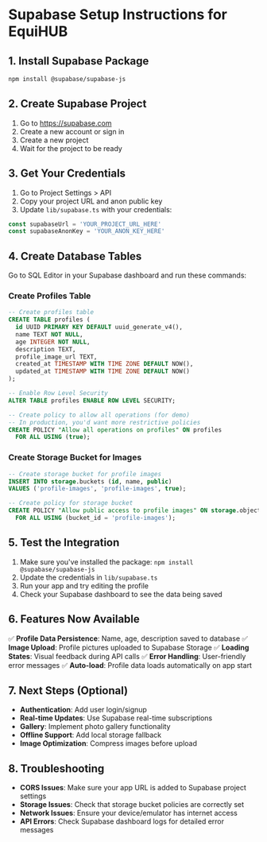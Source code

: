 # Supabase Setup Instructions for EquiHUB

## 1. Install Supabase Package
```bash
npm install @supabase/supabase-js
```

## 2. Create Supabase Project
1. Go to https://supabase.com
2. Create a new account or sign in
3. Create a new project
4. Wait for the project to be ready

## 3. Get Your Credentials
1. Go to Project Settings > API
2. Copy your project URL and anon public key
3. Update `lib/supabase.ts` with your credentials:

```typescript
const supabaseUrl = 'YOUR_PROJECT_URL_HERE'
const supabaseAnonKey = 'YOUR_ANON_KEY_HERE'
```

## 4. Create Database Tables

Go to SQL Editor in your Supabase dashboard and run these commands:

### Create Profiles Table
```sql
-- Create profiles table
CREATE TABLE profiles (
  id UUID PRIMARY KEY DEFAULT uuid_generate_v4(),
  name TEXT NOT NULL,
  age INTEGER NOT NULL,
  description TEXT,
  profile_image_url TEXT,
  created_at TIMESTAMP WITH TIME ZONE DEFAULT NOW(),
  updated_at TIMESTAMP WITH TIME ZONE DEFAULT NOW()
);

-- Enable Row Level Security
ALTER TABLE profiles ENABLE ROW LEVEL SECURITY;

-- Create policy to allow all operations (for demo)
-- In production, you'd want more restrictive policies
CREATE POLICY "Allow all operations on profiles" ON profiles
  FOR ALL USING (true);
```

### Create Storage Bucket for Images
```sql
-- Create storage bucket for profile images
INSERT INTO storage.buckets (id, name, public) 
VALUES ('profile-images', 'profile-images', true);

-- Create policy for storage bucket
CREATE POLICY "Allow public access to profile images" ON storage.objects
  FOR ALL USING (bucket_id = 'profile-images');
```

## 5. Test the Integration

1. Make sure you've installed the package: `npm install @supabase/supabase-js`
2. Update the credentials in `lib/supabase.ts`
3. Run your app and try editing the profile
4. Check your Supabase dashboard to see the data being saved

## 6. Features Now Available

✅ **Profile Data Persistence**: Name, age, description saved to database
✅ **Image Upload**: Profile pictures uploaded to Supabase Storage
✅ **Loading States**: Visual feedback during API calls
✅ **Error Handling**: User-friendly error messages
✅ **Auto-load**: Profile data loads automatically on app start

## 7. Next Steps (Optional)

- **Authentication**: Add user login/signup
- **Real-time Updates**: Use Supabase real-time subscriptions
- **Gallery**: Implement photo gallery functionality
- **Offline Support**: Add local storage fallback
- **Image Optimization**: Compress images before upload

## 8. Troubleshooting

- **CORS Issues**: Make sure your app URL is added to Supabase project settings
- **Storage Issues**: Check that storage bucket policies are correctly set
- **Network Issues**: Ensure your device/emulator has internet access
- **API Errors**: Check Supabase dashboard logs for detailed error messages
